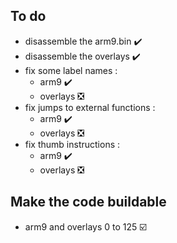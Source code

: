 ## To do
- disassemble the arm9.bin ✔️
- disassemble the overlays ✔️
- fix some label names :
  - arm9 ✔️
  - overlays ❎
- fix jumps to external functions :
  - arm9 ✔️
  - overlays ❎
- fix thumb instructions :
  - arm9 ✔️
  - overlays ❎

## Make the code buildable
- arm9 and overlays 0 to 125 ☑️
